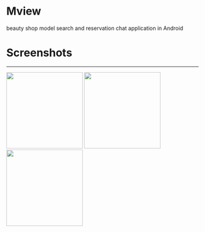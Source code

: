 # Mview
beauty shop model search and reservation chat application in Android
 
# Screenshots
_____________

<div>
 <img width="200" src="https://user-images.githubusercontent.com/25197752/56157634-f3e75e80-5ffa-11e9-88cf-403892641b47.png">
 <img width="200" src="https://user-images.githubusercontent.com/25197752/56157636-f47ff500-5ffa-11e9-8d29-4d4e3279c10e.png">
 <img width="200" src="https://user-images.githubusercontent.com/25197752/56157638-f47ff500-5ffa-11e9-8b24-d33dd900aa66.png">
 </div>
